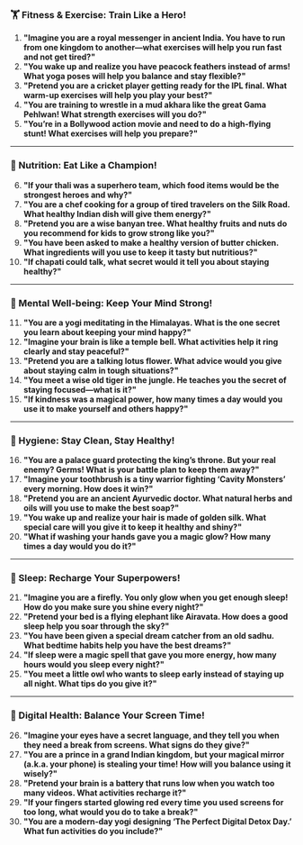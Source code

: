 ### **🏋️ Fitness & Exercise: Train Like a Hero!**  
1. **"Imagine you are a royal messenger in ancient India. You have to run from one kingdom to another—what exercises will help you run fast and not get tired?"**  
2. **"You wake up and realize you have peacock feathers instead of arms! What yoga poses will help you balance and stay flexible?"**  
3. **"Pretend you are a cricket player getting ready for the IPL final. What warm-up exercises will help you play your best?"**  
4. **"You are training to wrestle in a mud akhara like the great Gama Pehlwan! What strength exercises will you do?"**  
5. **"You’re in a Bollywood action movie and need to do a high-flying stunt! What exercises will help you prepare?"**  

---

### **🍲 Nutrition: Eat Like a Champion!**  
6. **"If your thali was a superhero team, which food items would be the strongest heroes and why?"**  
7. **"You are a chef cooking for a group of tired travelers on the Silk Road. What healthy Indian dish will give them energy?"**  
8. **"Pretend you are a wise banyan tree. What healthy fruits and nuts do you recommend for kids to grow strong like you?"**  
9. **"You have been asked to make a healthy version of butter chicken. What ingredients will you use to keep it tasty but nutritious?"**  
10. **"If chapati could talk, what secret would it tell you about staying healthy?"**  

---

### **🧘 Mental Well-being: Keep Your Mind Strong!**  
11. **"You are a yogi meditating in the Himalayas. What is the one secret you learn about keeping your mind happy?"**  
12. **"Imagine your brain is like a temple bell. What activities help it ring clearly and stay peaceful?"**  
13. **"Pretend you are a talking lotus flower. What advice would you give about staying calm in tough situations?"**  
14. **"You meet a wise old tiger in the jungle. He teaches you the secret of staying focused—what is it?"**  
15. **"If kindness was a magical power, how many times a day would you use it to make yourself and others happy?"**  

---

### **🛁 Hygiene: Stay Clean, Stay Healthy!**  
16. **"You are a palace guard protecting the king’s throne. But your real enemy? Germs! What is your battle plan to keep them away?"**  
17. **"Imagine your toothbrush is a tiny warrior fighting ‘Cavity Monsters’ every morning. How does it win?"**  
18. **"Pretend you are an ancient Ayurvedic doctor. What natural herbs and oils will you use to make the best soap?"**  
19. **"You wake up and realize your hair is made of golden silk. What special care will you give it to keep it healthy and shiny?"**  
20. **"What if washing your hands gave you a magic glow? How many times a day would you do it?"**  

---

### **🌙 Sleep: Recharge Your Superpowers!**  
21. **"Imagine you are a firefly. You only glow when you get enough sleep! How do you make sure you shine every night?"**  
22. **"Pretend your bed is a flying elephant like Airavata. How does a good sleep help you soar through the sky?"**  
23. **"You have been given a special dream catcher from an old sadhu. What bedtime habits help you have the best dreams?"**  
24. **"If sleep were a magic spell that gave you more energy, how many hours would you sleep every night?"**  
25. **"You meet a little owl who wants to sleep early instead of staying up all night. What tips do you give it?"**  

---

### **📱 Digital Health: Balance Your Screen Time!**  
26. **"Imagine your eyes have a secret language, and they tell you when they need a break from screens. What signs do they give?"**  
27. **"You are a prince in a grand Indian kingdom, but your magical mirror (a.k.a. your phone) is stealing your time! How will you balance using it wisely?"**  
28. **"Pretend your brain is a battery that runs low when you watch too many videos. What activities recharge it?"**  
29. **"If your fingers started glowing red every time you used screens for too long, what would you do to take a break?"**  
30. **"You are a modern-day yogi designing ‘The Perfect Digital Detox Day.’ What fun activities do you include?"**
